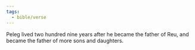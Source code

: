 ```yaml
---
tags:
  - bible/verse
---
```

Peleg lived two hundred nine years after he became the father of Reu, and became the father of more sons and daughters.